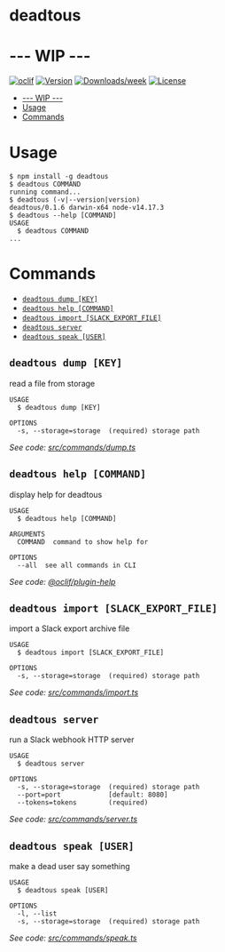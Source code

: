 deadtous
========

# --- WIP ---

[![oclif](https://img.shields.io/badge/cli-oclif-brightgreen.svg)](https://oclif.io)
[![Version](https://img.shields.io/npm/v/deadtous.svg)](https://npmjs.org/package/deadtous)
[![Downloads/week](https://img.shields.io/npm/dw/deadtous.svg)](https://npmjs.org/package/deadtous)
[![License](https://img.shields.io/npm/l/deadtous.svg)](https://github.com/jonohill/deadtous/blob/master/package.json)

<!-- toc -->
* [--- WIP ---](#----wip----)
* [Usage](#usage)
* [Commands](#commands)
<!-- tocstop -->
# Usage
<!-- usage -->
```sh-session
$ npm install -g deadtous
$ deadtous COMMAND
running command...
$ deadtous (-v|--version|version)
deadtous/0.1.6 darwin-x64 node-v14.17.3
$ deadtous --help [COMMAND]
USAGE
  $ deadtous COMMAND
...
```
<!-- usagestop -->
# Commands
<!-- commands -->
* [`deadtous dump [KEY]`](#deadtous-dump-key)
* [`deadtous help [COMMAND]`](#deadtous-help-command)
* [`deadtous import [SLACK_EXPORT_FILE]`](#deadtous-import-slack_export_file)
* [`deadtous server`](#deadtous-server)
* [`deadtous speak [USER]`](#deadtous-speak-user)

## `deadtous dump [KEY]`

read a file from storage

```
USAGE
  $ deadtous dump [KEY]

OPTIONS
  -s, --storage=storage  (required) storage path
```

_See code: [src/commands/dump.ts](https://github.com/jonohill/deadtous/blob/v0.1.6/src/commands/dump.ts)_

## `deadtous help [COMMAND]`

display help for deadtous

```
USAGE
  $ deadtous help [COMMAND]

ARGUMENTS
  COMMAND  command to show help for

OPTIONS
  --all  see all commands in CLI
```

_See code: [@oclif/plugin-help](https://github.com/oclif/plugin-help/blob/v3.2.2/src/commands/help.ts)_

## `deadtous import [SLACK_EXPORT_FILE]`

import a Slack export archive file

```
USAGE
  $ deadtous import [SLACK_EXPORT_FILE]

OPTIONS
  -s, --storage=storage  (required) storage path
```

_See code: [src/commands/import.ts](https://github.com/jonohill/deadtous/blob/v0.1.6/src/commands/import.ts)_

## `deadtous server`

run a Slack webhook HTTP server

```
USAGE
  $ deadtous server

OPTIONS
  -s, --storage=storage  (required) storage path
  --port=port            [default: 8080]
  --tokens=tokens        (required)
```

_See code: [src/commands/server.ts](https://github.com/jonohill/deadtous/blob/v0.1.6/src/commands/server.ts)_

## `deadtous speak [USER]`

make a dead user say something

```
USAGE
  $ deadtous speak [USER]

OPTIONS
  -l, --list
  -s, --storage=storage  (required) storage path
```

_See code: [src/commands/speak.ts](https://github.com/jonohill/deadtous/blob/v0.1.6/src/commands/speak.ts)_
<!-- commandsstop -->

</details>
